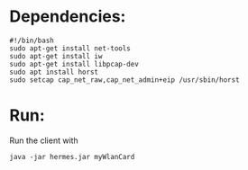 # Dependencies:

    #!/bin/bash
    sudo apt-get install net-tools
    sudo apt-get install iw
    sudo apt-get install libpcap-dev
    sudo apt install horst
    sudo setcap cap_net_raw,cap_net_admin+eip /usr/sbin/horst

# Run:

Run the client with

    java -jar hermes.jar myWlanCard



